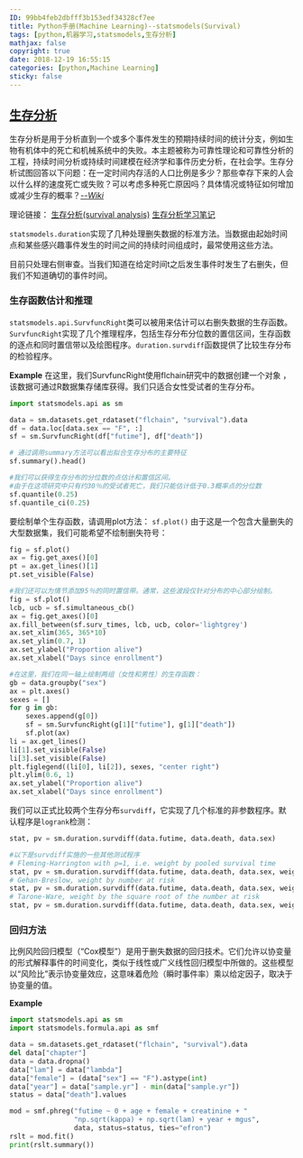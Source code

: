 ```yaml
---
ID: 99bb4feb2dbfff3b153edf34328cf7ee
title: Python手册(Machine Learning)--statsmodels(Survival)
tags: [python,机器学习,statsmodels,生存分析]
mathjax: false
copyright: true
date: 2018-12-19 16:55:15
categories: [python,Machine Learning]
sticky: false
---
```

## [生存分析](http://www.statsmodels.org/stable/duration.html)

生存分析是用于分析直到一个或多个事件发生的预期持续时间的统计分支，例如生物有机体中的死亡和机械系统中的失败。本主题被称为可靠性理论和可靠性分析的工程，持续时间分析或持续时间建模在经济学和事件历史分析，在社会学。生存分析试图回答以下问题：在一定时间内存活的人口比例是多少？那些幸存下来的人会以什么样的速度死亡或失败？可以考虑多种死亡原因吗？具体情况或特征如何增加或减少生存的概率？[--*Wiki*](https://en.wikipedia.org/wiki/Survival_analysis)

<!-- more -->

理论链接：
[生存分析(survival analysis)](https://www.cnblogs.com/wwxbi/p/6136348.html)
[生存分析学习笔记](https://blog.csdn.net/jaen_tail/article/details/79081954)

`statsmodels.duration`实现了几种处理删失数据的标准方法。当数据由起始时间点和某些感兴趣事件发生的时间之间的持续时间组成时，最常使用这些方法。

目前只处理右侧审查。当我们知道在给定时间t之后发生事件时发生了右删失，但我们不知道确切的事件时间。

### 生存函数估计和推理

`statsmodels.api.SurvfuncRight`类可以被用来估计可以右删失数据的生存函数。 `SurvfuncRight`实现了几个推理程序，包括生存分布分位数的置信区间，生存函数的逐点和同时置信带以及绘图程序。`duration.survdiff`函数提供了比较生存分布的检验程序。

**Example**
在这里，我们SurvfuncRight使用flchain研究中的数据创建一个对象 ，该数据可通过R数据集存储库获得。我们只适合女性受试者的生存分布。
```python
import statsmodels.api as sm

data = sm.datasets.get_rdataset("flchain", "survival").data
df = data.loc[data.sex == "F", :]
sf = sm.SurvfuncRight(df["futime"], df["death"])

# 通过调用summary方法可以看出拟合生存分布的主要特征
sf.summary().head()

#我们可以获得生存分布的分位数的点估计和置信区间。
#由于在这项研究中只有约30％的受试者死亡，我们只能估计低于0.3概率点的分位数
sf.quantile(0.25)
sf.quantile_ci(0.25)
```
要绘制单个生存函数，请调用plot方法：
`sf.plot()`
由于这是一个包含大量删失的大型数据集，我们可能希望不绘制删失符号：
```python
fig = sf.plot()
ax = fig.get_axes()[0]
pt = ax.get_lines()[1]
pt.set_visible(False)

#我们还可以为情节添加95％的同时置信带。通常，这些波段仅针对分布的中心部分绘制。
fig = sf.plot()
lcb, ucb = sf.simultaneous_cb()
ax = fig.get_axes()[0]
ax.fill_between(sf.surv_times, lcb, ucb, color='lightgrey')
ax.set_xlim(365, 365*10)
ax.set_ylim(0.7, 1)
ax.set_ylabel("Proportion alive")
ax.set_xlabel("Days since enrollment")

#在这里，我们在同一轴上绘制两组（女性和男性）的生存函数：
gb = data.groupby("sex")
ax = plt.axes()
sexes = []
for g in gb:
    sexes.append(g[0])
    sf = sm.SurvfuncRight(g[1]["futime"], g[1]["death"])
    sf.plot(ax)
li = ax.get_lines()
li[1].set_visible(False)
li[3].set_visible(False)
plt.figlegend((li[0], li[2]), sexes, "center right")
plt.ylim(0.6, 1)
ax.set_ylabel("Proportion alive")
ax.set_xlabel("Days since enrollment")
```
我们可以正式比较两个生存分布`survdiff`，它实现了几个标准的非参数程序。默认程序是`logrank`检测：
```python
stat, pv = sm.duration.survdiff(data.futime, data.death, data.sex)

#以下是survdiff实施的一些其他测试程序
# Fleming-Harrington with p=1, i.e. weight by pooled survival time
stat, pv = sm.duration.survdiff(data.futime, data.death, data.sex, weight_type='fh', fh_p=1)
# Gehan-Breslow, weight by number at risk
stat, pv = sm.duration.survdiff(data.futime, data.death, data.sex, weight_type='gb')
# Tarone-Ware, weight by the square root of the number at risk
stat, pv = sm.duration.survdiff(data.futime, data.death, data.sex, weight_type='tw')
```

### 回归方法

比例风险回归模型（“Cox模型”）是用于删失数据的回归技术。它们允许以协变量的形式解释事件的时间变化，类似于线性或广义线性回归模型中所做的。这些模型以“风险比”表示协变量效应，这意味着危险（瞬时事件率）乘以给定因子，取决于协变量的值。

**Example**
```python
import statsmodels.api as sm
import statsmodels.formula.api as smf

data = sm.datasets.get_rdataset("flchain", "survival").data
del data["chapter"]
data = data.dropna()
data["lam"] = data["lambda"]
data["female"] = (data["sex"] == "F").astype(int)
data["year"] = data["sample.yr"] - min(data["sample.yr"])
status = data["death"].values

mod = smf.phreg("futime ~ 0 + age + female + creatinine + "
                "np.sqrt(kappa) + np.sqrt(lam) + year + mgus",
                data, status=status, ties="efron")
rslt = mod.fit()
print(rslt.summary())
```




